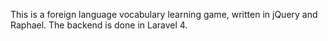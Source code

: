 This is a foreign language vocabulary learning game, written in jQuery and Raphael. The backend is done in Laravel 4.
